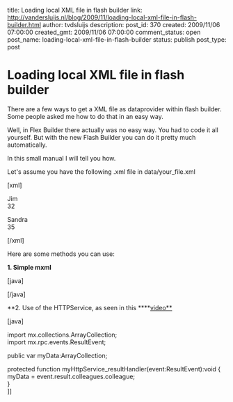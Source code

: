 title: Loading local XML file in flash builder
link: http://vandersluijs.nl/blog/2009/11/loading-local-xml-file-in-flash-builder.html
author: tvdsluijs
description: 
post_id: 370
created: 2009/11/06 07:00:00
created_gmt: 2009/11/06 07:00:00
comment_status: open
post_name: loading-local-xml-file-in-flash-builder
status: publish
post_type: post

# Loading local XML file in flash builder

There are a few ways to get a XML file as dataprovider within flash builder. Some people asked me how to do that in an easy way.  
  
Well, in Flex Builder there actually was no easy way. You had to code it all yourself. But with the new Flash Builder you can do it pretty much automatically.  
  
In this small manual I will tell you how.  
  
  
  
Let's assume you have the following .xml file in data/your_file.xml  
  
[xml]  
  
  
  
Jim   
32   
  
  
Sandra   
35   
  
  
[/xml]  
  
  
Here are some methods you can use:  
  
**1\. Simple mxml**  
  
[java]  
  
  
  
[/java]  
  
  
**2\. Use of the HTTPService, as seen in this ****[video**](http://www.adobe.com/devnet/flex/videotraining/flex4beta/xml/fiaw_v1_08.html)  
  
[java]  
  
  
  
  
import mx.collections.ArrayCollection;  
import mx.rpc.events.ResultEvent;  
  
public var myData:ArrayCollection;  
  
protected function myHttpService_resultHandler(event:ResultEvent):void {  
myData = event.result.colleagues.colleague;  
}  
]]
